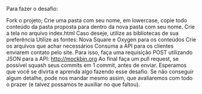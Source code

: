 Para fazer o desafio:

Fork o projeto;
Crie uma pasta com seu nome, em lowercase, copie todo conteúdo da pasta proposta para dentro da nova pasta com seu nome.
Crie a tela no arquivo index.html
Caso deseje, utilize as bibliotecas de sua preferência
Utilize as fontes: Nova Square e Oxygen para os conteúdos
Crie os arquivos que achar necessários
Consuma a API para os clientes enviarem contato pelo site. Para isso, faça uma requisição POST utilizando JSON para a API: http://mockbin.org
Ao final faça um pull request, se possível squash seus commits em 1 commit, antes de enviar.
Esperamos que você se divirta e aprenda algo fazendo esse desafio. Se não conseguir algum detalhe, pode nos mandar mesmo assim, que avaliaremos com todo o prazer (e talvez possamos te auxiliar no que faltou).
